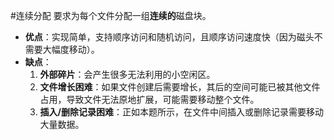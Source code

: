 #连续分配 
	要求为每个文件分配一组**连续的**磁盘块。
*   **优点**：实现简单，支持顺序访问和随机访问，且顺序访问速度快（因为磁头不需要大幅度移动）。
*   **缺点**：
    1.  **外部碎片**：会产生很多无法利用的小空闲区。
    2.  **文件增长困难**：如果文件创建后需要增长，其后的空间可能已被其他文件占用，导致文件无法原地扩展，可能需要移动整个文件。
    3.  **插入/删除记录困难**：正如本题所示，在文件中间插入或删除记录需要移动大量数据。
